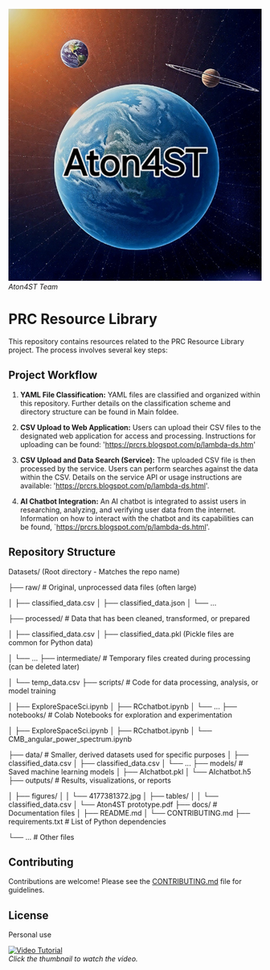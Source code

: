 ![PRC Resource Library](4177381372.jpg)  *Aton4ST Team*
# PRC Resource Library

This repository contains resources related to the PRC Resource Library project.  The process involves several key steps:

## Project Workflow

1. **YAML File Classification:**  YAML files are classified and organized within this repository.  Further details on the classification scheme and directory structure can be found in Main foldee. 

2. **CSV Upload to Web Application:**  Users can upload their CSV files to the designated web application for access and processing.  Instructions for uploading can be found: 'https://prcrs.blogspot.com/p/lambda-ds.htm'

3. **CSV Upload and Data Search (Service):** The uploaded CSV file is then processed by the service.  Users can perform searches against the data within the CSV.  Details on the service API or usage instructions are available: 'https://prcrs.blogspot.com/p/lambda-ds.html'. 

4. **AI Chatbot Integration:**  An AI chatbot is integrated to assist users in researching, analyzing, and verifying user data from the internet.  Information on how to interact with the chatbot and its capabilities can be found, `https://prcrs.blogspot.com/p/lambda-ds.html'.


## Repository Structure
Datasets/  (Root directory - Matches the repo name)

├── raw/         # Original, unprocessed data files (often large)

│   ├── classified_data.csv
│   ├── classified_data.json
│   └── ...

├── processed/   # Data that has been cleaned, transformed, or prepared

│   ├── classified_data.csv
│   ├── classified_data.pkl  (Pickle files are common for Python data)

│   └── ...
├── intermediate/ # Temporary files created during processing (can be deleted later)

│   └── temp_data.csv
├── scripts/      # Code for data processing, analysis, or model training

│   ├── ExploreSpaceSci.ipynb
│   ├── RCchatbot.ipynb
│   └── ...
├── notebooks/    # Colab Notebooks for exploration and experimentation

│   ├── ExploreSpaceSci.ipynb
│   ├── RCchatbot.ipynb
│   └──  CMB_angular_power_spectrum.ipynb

├── data/         # Smaller, derived datasets used for specific purposes
│   ├── classified_data.csv
│   ├── classified_data.csv
│   └── ...
├── models/       # Saved machine learning models
│   ├── AIchatbot.pkl
│   └── AIchatbot.h5 
├── outputs/      # Results, visualizations, or reports

│   ├── figures/
│   │   └── 4177381372.jpg
│   ├── tables/
│   │   └── classified_data.csv
│   └── Aton4ST prototype.pdf
├── docs/         # Documentation files
│   ├── README.md
│   └── CONTRIBUTING.md
├── requirements.txt # List of Python dependencies

└── ...           # Other files

## Contributing

Contributions are welcome!  Please see the [CONTRIBUTING.md](CONTRIBUTING.md) file for guidelines.

## License

Personal use

[![Video Tutorial](https://img.youtube.com/vi/3B6WhrXzJVQ/0.jpg)](https://www.youtube.com/watch?v=3B6WhrXzJVQ)  
  *Click the thumbnail to watch the video.*

